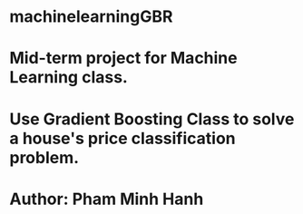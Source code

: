 # machinelearningGBR

# Mid-term project for Machine Learning class. 

# Use Gradient Boosting Class to solve a house's price classification problem. 

# Author: Pham Minh Hanh
